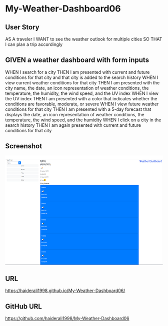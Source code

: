 # My-Weather-Dashboard06

## User Story

AS A traveler
I WANT to see the weather outlook for multiple cities
SO THAT I can plan a trip accordingly

## GIVEN a weather dashboard with form inputs

WHEN I search for a city
THEN I am presented with current and future conditions for that city and that city is added to the search history
WHEN I view current weather conditions for that city
THEN I am presented with the city name, the date, an icon representation of weather conditions, the temperature, the humidity, the wind speed, and the UV index
WHEN I view the UV index
THEN I am presented with a color that indicates whether the conditions are favorable, moderate, or severe
WHEN I view future weather conditions for that city
THEN I am presented with a 5-day forecast that displays the date, an icon representation of weather conditions, the temperature, the wind speed, and the humidity
WHEN I click on a city in the search history
THEN I am again presented with current and future conditions for that city

## Screenshot

<section>
    <img alt="screenshot" src="./assets/screenshot.png" width=550px height=350px>
</section>

## URL
https://haiderali1998.github.io/My-Weather-Dashboard06/

## GitHub URL

https://github.com/haiderali1998/My-Weather-Dashboard06


